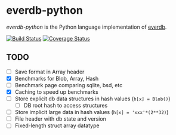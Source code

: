 everdb-python
=============

*everdb-python* is the Python language implementation of [everdb](https://github.com/Knio/everdb).

[![Build Status][buildlogo-python]](https://travis-ci.org/Knio/everdb-python)
[![Coverage Status][coveragelogo-python]](https://coveralls.io/r/Knio/everdb-python)

[buildlogo-python]: https://travis-ci.org/Knio/everdb-python.svg?branch=master
[coveragelogo-python]: https://img.shields.io/coveralls/Knio/everdb-python.svg?branch=master



TODO
----

 - [ ] Save format in Array header
 - [x] Benchmarks for Blob, Array, Hash
 - [ ] Benchmark page comparing sqlite, bsd, etc
 - [x] Caching to speed up benchmarks
 - [ ] Store explicit db data structures in hash values (`h[x] = Blob()`)
    - [ ] DB root hash to access structures
 - [ ] Store implicit large data in hash values (`h[x] = 'xxx'*(2**32)`)
 - [ ] File header with db state and version
 - [ ] Fixed-length struct array datatype
